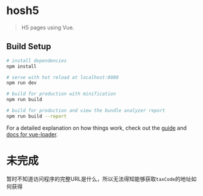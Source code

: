 # hosh5

> H5 pages using Vue.

## Build Setup

``` bash
# install dependencies
npm install

# serve with hot reload at localhost:8080
npm run dev

# build for production with minification
npm run build

# build for production and view the bundle analyzer report
npm run build --report
```

For a detailed explanation on how things work, check out the [guide](http://vuejs-templates.github.io/webpack/) and [docs for vue-loader](http://vuejs.github.io/vue-loader).

# 未完成
暂时不知道访问程序的完整URL是什么，所以无法得知能够获取`taxCode`的地址如何获得
